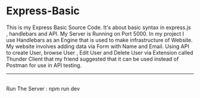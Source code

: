 # Express-Basic
This is my Express Basic Source Code. It's about basic syntax in express.js , handlebars and API.
My Server is Running on Port 5000. In my project I use Handlebars as an Engine that is used to make infrastructure of Website. My website involves adding data via Form with Name and Email. Using API to create User, browse User , Edit User and Delete User via Extension called Thunder Client that my friend suggested that it can be used instead of Postman for use in API testing.
<br/>
<hr/>
<br/>
Run The Server : npm run dev
